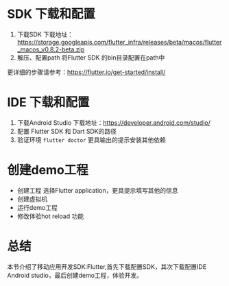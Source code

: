 # SDK 下载和配置

 1. 下载SDK
  下载地址：https://storage.googleapis.com/flutter_infra/releases/beta/macos/flutter_macos_v0.8.2-beta.zip
 2. 解压、配置path
 将Flutter SDK 的bin目录配置在path中
 
更详细的步骤请参考：https://flutter.io/get-started/install/

# IDE 下载和配置

 1. 下载Android Studio
 下载地址：https://developer.android.com/studio/
 2. 配置 Flutter SDK 和 Dart SDK的路径
 3. 验证环境
 `flutter doctor`
 更具输出的提示安装其他依赖
# 创建demo工程
- 创建工程
 选择Flutter application，更具提示填写其他的信息
 - 创建虚拟机
 - 运行demo工程
 - 修改体验hot reload 功能
# 总结
本节介绍了移动应用开发SDK:Flutter,首先下载配置SDK，其次下载配置IDE Android studio，最后创建demo工程，体验开发。
